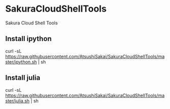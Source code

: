 # SakuraCloudShellTools
Sakura Cloud Shell Tools

## Install ipython

curl -sL https://raw.githubusercontent.com/AtsushiSakai/SakuraCloudShellTools/master/ipython.sh | sh

## Install julia

curl -sL https://raw.githubusercontent.com/AtsushiSakai/SakuraCloudShellTools/master/julia.sh | sh
